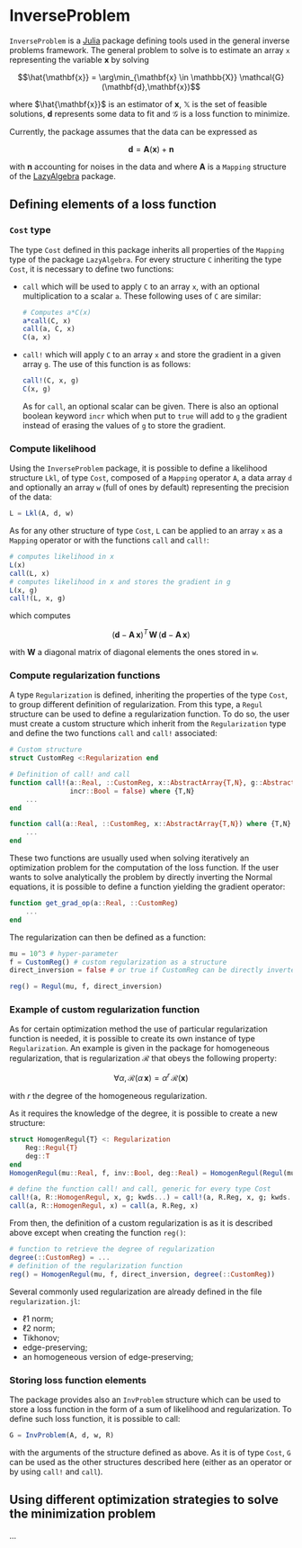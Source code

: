 # InverseProblem

`InverseProblem` is a [Julia](https://julialang.org/) package defining tools
used in the general inverse problems framework. The general problem to solve is
to estimate an array `x` representing the variable $\mathbf{x}$ by solving
```math
\hat{\mathbf{x}} = \arg\min_{\mathbf{x} \in \mathbb{X}} \mathcal{G}(\mathbf{d},\mathbf{x})
```
where $\hat{\mathbf{x}}$ is an estimator of $\mathbf{x}$, $\mathbb{X}$ is the
set of feasible solutions, $\mathbf{d}$ represents some data to fit and
$\mathcal{G}$ is a loss function to minimize.

Currently, the package assumes that the data can be expressed as
```math
\mathbf{d} = \mathbf{A}(\mathbf{x}) + \mathbf{n}
```
with $\mathbf{n}$ accounting for noises in the data and where $\mathbf{A}$ is a
`Mapping` structure of the [LazyAlgebra](https://github.com/emmt/LazyAlgebra.jl)
package.



## Defining elements of a loss function

### `Cost` type

The type `Cost` defined in this package inherits all properties of the `Mapping`
type of the package `LazyAlgebra`. For every structure `C` inheriting the type
`Cost`, it is necessary to define two functions:
 - `call` which will be used to apply `C` to an array `x`, with an optional
   multiplication to a scalar `a`. These following uses of `C` are similar:
   ```julia
   # Computes a*C(x)
   a*call(C, x)
   call(a, C, x)
   C(a, x)
   ```
 - `call!` which will apply `C` to an array `x` and store the gradient in a
   given array `g`. The use of this function is as follows:
   ```julia
   call!(C, x, g)
   C(x, g)
   ```
   As for `call`, an optional scalar can be given. There is also an optional
   boolean keyword `incr` which when put to `true` will add to `g` the gradient
   instead of erasing the values of `g` to store the gradient.


### Compute likelihood

Using the `InverseProblem` package, it is possible to define a likelihood
structure `Lkl`, of type `Cost`, composed of a `Mapping` operator `A`, a data array `d` and
optionally an array `w` (full of ones by default) representing the precision of
the data:
```julia
L = Lkl(A, d, w)
```
As for any other structure of type `Cost`, `L` can be applied to an array `x` as
a `Mapping` operator or with the functions `call` and `call!`:
```julia
# computes likelihood in x
L(x)
call(L, x)
# computes likelihood in x and stores the gradient in g
L(x, g)
call!(L, x, g)
```
which computes
```math
(\mathbf{d} - \mathbf{A}\,\mathbf{x})^T\,\mathbf{W}\,(\mathbf{d} - \mathbf{A}\,\mathbf{x})
```
with $\mathbf{W}$ a diagonal matrix of diagonal elements the ones stored
in `w`.


### Compute regularization functions

A type `Regularization` is defined, inheriting the properties of the type
`Cost`, to group different definition of regularization. From this type, a
`Regul` structure can be used to define a regularization function. To do so, the
user must create a custom structure which inherit from the `Regularization` type
and define the two functions `call` and `call!` associated:
```julia
# Custom structure
struct CustomReg <:Regularization end

# Definition of call! and call
function call!(a::Real, ::CustomReg, x::AbstractArray{T,N}, g::AbstractArray{T,N};
               incr::Bool = false) where {T,N}
    ...
end

function call(a::Real, ::CustomReg, x::AbstractArray{T,N}) where {T,N}
    ...
end
```
These two functions are usually used when solving iteratively an optimization
problem for the computation of the loss function. If the user wants to solve
analytically the problem by directly inverting the Normal equations, it is
possible to define a function yielding the gradient operator:
```julia
function get_grad_op(a::Real, ::CustomReg)
    ...
end
```
The regularization can then be defined as a function:
```julia
mu = 10^3 # hyper-parameter
f = CustomReg() # custom regularization as a structure
direct_inversion = false # or true if CustomReg can be directly inverted

reg() = Regul(mu, f, direct_inversion)
```

### Example of custom regularization function

As for certain optimization method the use of particular regularization
function is needed, it is possible to create its own instance of type
`Regularization`. An example is given in the package for homogeneous
regularization, that is regularization $\mathcal{R}$ that obeys the following property:
```math
\forall \alpha, \mathcal{R}(\alpha\,\mathbf{x}) = \alpha^r\,\mathcal{R}(\mathbf{x})
```
with $r$ the degree of the homogeneous regularization.

As it requires the knowledge of the degree, it is possible to create a new
structure:
```julia
struct HomogenRegul{T} <: Regularization
    Reg::Regul{T}
    deg::T
end
HomogenRegul(mu::Real, f, inv::Bool, deg::Real) = HomogenRegul(Regul(mu, f, inv), deg)

# define the function call! and call, generic for every type Cost
call!(a, R::HomogenRegul, x, g; kwds...) = call!(a, R.Reg, x, g; kwds...)
call(a, R::HomogenRegul, x) = call(a, R.Reg, x)
```
From then, the definition of a custom regularization is as it is described above
except when creating the function `reg()`:
```julia
# function to retrieve the degree of regularization
degree(::CustomReg) = ...
# definition of the regularization function
reg() = HomogenRegul(mu, f, direct_inversion, degree(::CustomReg))
```

Several commonly used regularization are already defined in the file
`regularization.jl`:
 - $\ell 1$ norm;
 - $\ell 2$ norm;
 - Tikhonov;
 - edge-preserving;
 - an homogeneous version of edge-preserving;


### Storing loss function elements

The package provides also an `InvProblem` structure which can be used to store
a loss function in the form of a sum of likelihood and regularization. To define
such loss function, it is possible to call:
```julia
G = InvProblem(A, d, w, R)
```
with the arguments of the structure defined as above. As it is of type `Cost`,
`G` can be used as the other structures described here (either as an operator or
by using `call!` and `call`).



## Using different optimization strategies to solve the minimization problem

...
